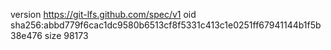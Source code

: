 version https://git-lfs.github.com/spec/v1
oid sha256:abbd779f6cac1dc9580b6513cf8f5331c413c1e0251ff67941144b1f5b38e476
size 98173
